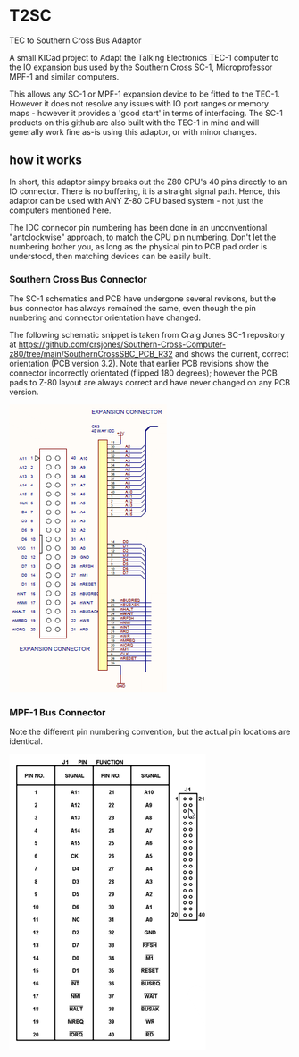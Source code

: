 # T2SC
TEC to Southern Cross Bus Adaptor

A small KICad project to Adapt the Talking Electronics TEC-1 computer to the IO expansion bus used by the Southern Cross SC-1, Microprofessor MPF-1 and similar computers.

This allows any SC-1 or MPF-1 expansion device to be fitted to the TEC-1. However it does not resolve any issues with IO port ranges or memory maps - however it provides a 'good start' in terms of interfacing. The SC-1 products on this github are also built with the TEC-1 in mind and will generally work fine as-is using this adaptor, or with minor changes.

## how it works

In short, this adaptor simpy breaks out the Z80 CPU's 40 pins directly to an IO connector. There is no buffering, it is a straight signal path. Hence, this adaptor can be used with ANY Z-80 CPU based system - not just the computers mentioned here.

The IDC connecor pin numbering has been done in an unconventional "antclockwise" approach, to match the CPU pin numbering. Don't let the numbering bother you, as long as the physical pin to PCB pad order is understood, then matching devices can be easily built.

### Southern Cross Bus Connector

The SC-1 schematics and PCB have undergone several revisons, but the bus connector has always remained the same, even though the pin nunbering and connector orientation have changed.

The following schematic snippet is taken from Craig Jones SC-1 repository at https://github.com/crsjones/Southern-Cross-Computer-z80/tree/main/SouthernCrossSBC_PCB_R32 and shows the current, correct orientation (PCB version 3.2). Note that earlier PCB revisions show the connector incorrectly orientated (flipped 180 degrees); however the PCB pads to Z-80 layout are always correct and have never changed on any PCB version.

![SC bus](SC%20Bus%20Connector.png?raw=true "SC-1 Bus")


### MPF-1 Bus Connector

Note the different pin numbering convention, but the actual pin locations are identical.

![MPF-1 bus](MPF-1%20Bus%20Connector.png?raw=true "MPF-1 Bus")
